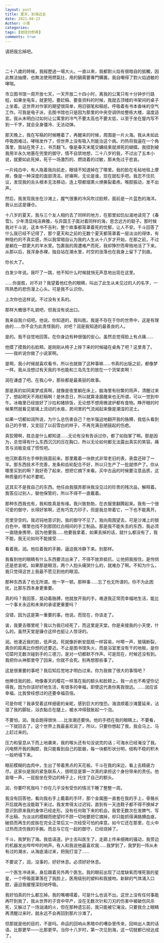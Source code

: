 ```yaml
---
layout: post
title: 夏天，到海边去
date: 2021-08-23
Author: 小落
categories: 
tags: [蛙徒的祭典]
comments: true
--- 
```


请把我忘掉吧。
<!-- more -->
<br>

二十八歲的時候，我經歷過一場大火。一直以來，我都對火焰有很暗自的抵觸，因此無法抽煙，也無法使用燃氣灶，用的鍋需要專門購置。我自嘲得了對火焰過敏的哮喘。<br>

市立图书馆一周开放七天，一天开放二十四小时，离我的公寓只有十分钟步行路程，如果坐电车，就更短。要赶稿、要查资料的时候，我就去顶楼的书架间的桌子上坐着。这世界对作家的期望很简单，用旧钢笔和稿纸，呼吸着有书本香味的空气工作。可我是电子派，去图书馆也只是因为那里的中央空调供给整栋大楼，温度适宜。我从未明白过如何让公寓里的冷气不要太高也不要太低，以至于坐在屋内写不到一千字，就会全身僵冷、无法动弹。<br>

那天晚上，我在写稿的时候睡着了，再醒来的时候，周围是一片火海。我从未如此呼吸困难过。哮喘发作了，但世界上没有吸入剂能治这个病。灼热将我逼在一个角落里，我站在凳子上，书页翻飞，像是春天末尾交媾结束就濒死的蝴蝶。我捏到被我用半永久地塞在兜里的御守，情不自禁地想，二十八岁的我，不过出了五本小说，就要如此死掉，死于一场激烈的、燃烧着的过敏，那未免过于悲哀。<br>

一片纯白中，有人拖着我向前走，眼镜不知道掉在了哪里。我的脸在毛毡地毯上摩擦，像是一种深度的面部清洁。好痛啊，无论是谁，现在就松手吧。我忍不住抗议，发现我的舌头根本无法移动，连上颚都烟熏火燎撕裂着疼。喉腔振动，发不出声。<br>

然后，我发现我坐在沙滩上，腥气很重的冷风吹过脸颊，面前是一片蓝色的海洋。我认出这是镰仓。<br>

十八岁的夏天，我与三个友人相约去了同样的地方，在那里如饥似渴地读完了《春雪》。少年清显纯洁典雅，与异国王子面对着同样的海，思念远方的聪子。那时候我对千斗说，这本书不吉利，整个故事都笼罩着死的忧郁，让人不安。千斗回答了什么我已经不记得了，那个夏天和之前的无数个夏天都笼罩着一层淡淡的得体，有种隐约的不真实感，所以我常暗自认为我的人生从十八岁才开始，在那之前，不过是躺在一腔更大的羊水里。包裹我的周遭难产而死，我却狰狞而卑贱地活了下来。从那以后，我浑身赤裸，独自站在潮水里，时空的涨落也在我身上留下了刻痕。<br>

你长大了。<br>

白发少年说。我吓了一跳，他不知什么时候就悄无声息地出现在这里。<br>

……你是胜，对不对？我望着他红色的眼睛，叫出了此生从未见过的人的名字，一阵熟悉的悲伤漫上心头。可是我不认识你。<br>

上次你也这样说。不过没有关系的。<br>

那样大概很不礼貌吧，但我没有说出口。<br>

我来自我介绍吧。他说。你知道的，我叫胜。我是不存在于你的世界中，这是有理由的……你不会为此责怪我的，对吧？润是我知道的最善良的人。<br>

是的。我不自觉地回答。在你身边有种很强的安心。虽然总觉得脸上有点痛……<br>

他摸了摸我的右脸颊。是刚刚从椅子上摔下来的时候磕在桌角了吧？这里青了。——我听说你做了小说家啊。<br>

是啊，我小时候就喜欢看书，所以也就做了这种事嘛……书真的出版之前，都像梦一样。我从没想过有天我的书也能和三岛先生的放在一个货架卖啊！<br>

润在谦虚了吧。在我心中，那些都是最美丽的故事。<br>

那是真的如同美梦成真啊，就像是夜里躺在床上，脑海里有纷繁的雨声，清醒过来了，想起明天不用赶稿啊！是休息日，所以就算凌晨醒来也无所谓，可以一觉到中午。冰箱里已经放好了沙拉和猪排饭，无论想不想用微波炉都有食物。睁开眼的时候果然就看见玻璃上流动的水痕，房间里的气流闻起来像是潮湿的泥土。<br>

如果一切都如润所说，为什么总伤害自己？他半强迫地翻开我的胳膊，我低头看到自己的手臂，又变回了以前雪白的样子，不再充满丑陋鼓起的伤疤。<br>

真狡猾啊，胜总是什么都知道……无论有没有告诉过你，都了如指掌了啊。那是因为，总觉得有什么东西沉沉的压在胸口，所以无论如何都无法露出真实的笑容。痛苦与消极变成了惯性吧。<br>

他沉默着将左手伸到我面前来。那里戴着一块款式非常老旧的表，表盘还碎了一半。那东西技术不完善，发条和齿轮配合不好，所以只生产了一批就停产了。你从哪里买到的啊？我好奇了起来，想把它摘下来看。买中古品的时候要注意品质，这种质量的不如不要呢。<br>

这其实不是我自己的东西。他任由我摆弄那块我没见过的珍贵的残次品，解释着。我答应过别人，替他保管的，所以不得不一直戴着。<br>

那种东西我也有，我和胜真是有缘。我兴致勃勃，在衣服里翻腾起来。我有一个很可爱的御守，长得好笨啊，还有巧克力印子，但是我总带着它，一下也不能离开。<br>

兜里空空的。我迟钝地意识到，我的御守不见了。我向周围望去，可是沙滩上的银白色中，哪里也找不到那团红白相间的手工制品。那是我不能失去的东西，我必须一直随身携带，因为他要我……他要我拿着，如果丢掉的话，就什么都没有了，我不能，我无论如何不能接受……<br>

看着我，润。他拉着我的手腕，逼迫我冷静下来。别那样。<br>

我看到他的眼睛有什么东西要流出来了，不得不放弃抵抗，让他把我按住。是怜悯还是悲哀呢。如果那是眼泪，两个人抱头痛哭什么的，就难办了啊。不知为什么，我只觉得这世上我最不愿见到他的眼泪。<br>

那种东西丢了也无所谓。他一字一顿。那种事……忘了也无所谓的。你不为此困扰，比那东西本身更重要。<br>

真的吗？我回答，晃动着胳膊，他就放开我的手。难道我正常而幸福地生活，能比一个事关永远和未来的承诺更重要吗？<br>

没错，因为这是第一重要的事。他说。而现在，你该走了。<br>

诶，我要去哪里呢？我以为我已经死了，而这里是天堂。你是来接我的小天使，什么的。虽然天堂是镰仓这样也挺让人惊讶的。<br>

润。他凑近我的脸，低声说。死就像折断安瓿瓶一样容易，咔嚓一声，玻璃断裂，离你的距离比你想的还要近。不止是图书馆失火，而是浴室里没有干的地板，是你切菜时无数次碰到手的三德刀，是对一切都默不作声。可是现在，时候还没有到。我把你从神那里夺了回来，你就不会死。别再想那些事了。<br>

这是很重要的事吧？我后知后觉地才明白过来。你为我做了很大的事情吧？<br>

他捧住我的脸，吻像春天的樱花一样落在我的额头和脸颊上。我一点也不希望你记得我，因为你该好好地生活，有很多的幸福，即使这代表你离我很远。……润应该幸福，比我曾经想过的还要幸福百倍。<br>

可是你呢？我承受着这样细密的亲昵，感到巨大的惶恐。海浪顺着沙滩蔓延来，沾湿了我的脚趾，浴衣黏合在腿上，被水冲得鼓胀起一个泡。<br>

不要怕，润。我会跑得很快……比涨潮还要快。他的手捂在我的眼睛上。不要看，一下就回去了。这个世界上我最喜欢润了，所以，只要你想起了我，我会马上、马上赶过来的。<br>

压力和窒息从下而上地袭来，我的喉头还有句没说完的话；可海水已经淹没了我。闪电劈开我的胸腔，我只能看到自己的脏器，每一块都形状分明，结构不稳的积木一般坍塌下来。<br>

眼前模糊的血肉中，生出了带着黑点的天花板。千斗在我的床边，看上去精疲力尽。这家伙是我的紧急联系人，很明显是第一次真的承担这个身份带来的责任。他哀嚎一声，一屁股坐在旁边的椅子上，托住了自己的额头。<br>

润，你要吓死我吗？你在几乎没有受伤的情况下睡了整整一周。<br>

我没有回答他，看向我右手上戴着的手环，那个金属圈一直套在我的手上，骨骼长开后就再也没能取下来过。我发育得太过迟钝，直到有一天连鞋子都不得不换掉才意识到原来我的身体已经走形。没有任何取下来的机会。我曾无数次在发脾气、写不出稿、为淡淡的模糊而绝望时不顾一切地要把它摘掉，却只能抓得满胳膊血痕，破损而再生的皮肤在完全正常后又一次经受可怕的痒意。如今它还在那里，在火中过热而烫伤我的手腕。而总与它在一起的御守，已经烧掉了。<br>

千斗，我梦到了海。我低语道。护士去叫医生了，走廊上传来细微的骚动，我旁边的机器发出哔哔哔的响声。有人和我说他最喜欢我……我梦到了，我梦到一阵从未有过的潮水，从海底涌过来，把我打湿了……<br>

不要说了，润，没事的，好好休息。必须好好休息。<br>

一个医生冲进来，身后跟着另外两个医生。我的眼前出现了过度缺氧而埋死我的星星，一个呼吸面罩落在了我脸上，医用级别的塑料和我接吻。新鲜的气体涌入口腔，逼迫我缓慢深刻地呼吸。<br>

我好怕真的什么都忘掉。我的嘴嗫嚅着，可是什么也说不出。这世上没有任何事能再吓到我了，我从世界的子宫中早产，没在无数次针和刀刃的伤害中被破伤风杀死，又躲过了一场汹涌的火，但在那种遗忘前，我只能被它淹没。只要我合上眼睛再清醒过来时，就永远不会再回到那片沙滩了。<br>

但那就是他的目的，不是吗。命运的回响从黑暗中的嘈杂里传来，回响出人类的话语。比那更早——比那更早。当你十八岁时，第一次见到海，这一切就都已经达成了。

